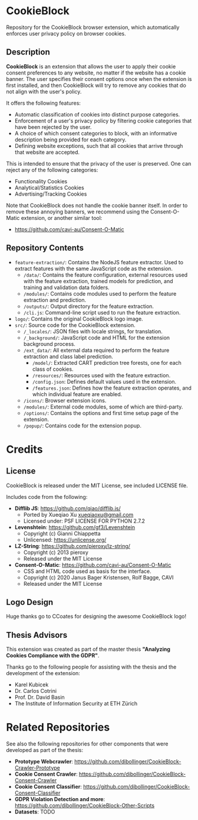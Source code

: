 # CookieBlock

Repository for the CookieBlock browser extension, which automatically enforces user privacy policy on browser cookies.

## Description

__CookieBlock__ is an extension that allows the user to apply their cookie consent preferences to any website, no matter if the website has a cookie banner. The user specifies their consent options once when the extension is first installed, and then CookieBlock will try to remove any cookies that do not align with the user's policy.

It offers the following features:
* Automatic classification of cookies into distinct purpose categories.
* Enforcement of a user's privacy policy by filtering cookie categories that have been rejected by the user.
* A choice of which consent categories to block, with an informative description being provided for each category.
* Defining website exceptions, such that all cookies that arrive through that website are accepted.

This is intended to ensure that the privacy of the user is preserved. One can reject any of the following categories:
* Functionality Cookies
* Analytical/Statistics Cookies
* Advertising/Tracking Cookies

Note that CookieBlock does not handle the cookie banner itself. In order to remove these annoying banners, we recommend using the Consent-O-Matic extension, or another similar tool:

* https://github.com/cavi-au/Consent-O-Matic

## Repository Contents

* `feature-extraction/`:  Contains the NodeJS feature extractor. Used to extract features with the same JavaScript code as the extension.
    - `/data/`: Contains the feature configuration, external resources used with the feature extraction, trained models for prediction, and training and validation data folders.
    - `/modules/`: Contains code modules used to perform the feature extraction and prediction.
    - `/outputs/`: Output directory for the feature extraction.
    - `/cli.js`: Command-line script used to run the feature extraction.
* `logo/`: Contains the original CookieBlock logo image.
* `src/`: Source code for the CookieBlock extension.
    - `/_locales/`: JSON files with locale strings, for translation.
    - `/_background/`: JavaScript code and HTML for the extension background process.
    - `/ext_data/`: All external data required to perform the feature extraction and class label prediction.
        - `/model/`: Extracted CART prediction tree forests, one for each class of cookies.
        - `/resources/`: Resources used with the feature extraction.
        - `/config.json`: Defines default values used in the extension.
        - `/features.json`: Defines how the feature extraction operates, and which individual feature are enabled.
    - `/icons/`: Browser extension icons.
    - `/modules/`: External code modules, some of which are third-party.
    - `/options/`: Contains the options and first time setup page of the extension.
    - `/popup/`: Contains code for the extension popup.

# Credits

## License

CookieBlock is released under the MIT License, see included LICENSE file.

Includes code from the following:

* __Difflib JS__: https://github.com/qiao/difflib.js/
  - Ported by Xueqiao Xu <xueqiaoxu@gmail.com>
  - Licensed under: PSF LICENSE FOR PYTHON 2.7.2
* __Levenshtein__: https://github.com/gf3/Levenshtein
  - Copyright (c) Gianni Chiappetta
  - Unlicensed: https://unlicense.org/
* __LZ-String__: https://github.com/pieroxy/lz-string/
  - Copyright (c) 2013 pieroxy
  - Released under the MIT License
* __Consent-O-Matic__: https://github.com/cavi-au/Consent-O-Matic
  - CSS and HTML code used as basis for the interface.
  - Copyright (c) 2020 Janus Bager Kristensen, Rolf Bagge, CAVI
  - Released under the MIT License

## Logo Design

Huge thanks go to CCoates for designing the awesome CookieBlock logo!


## Thesis Advisors

This extension was created as part of the master thesis __"Analyzing Cookies Compliance with the GDPR"__.

Thanks go to the following people for assisting with the thesis and the development of the extension:

* Karel Kubicek
* Dr. Carlos Cotrini
* Prof. Dr. David Basin
* The Institute of Information Security at ETH Zürich


# Related Repositories

See also the following repositories for other components that were developed as part of the thesis:
* __Prototype Webcrawler__: https://github.com/dibollinger/CookieBlock-Crawler-Prototype
* __Cookie Consent Crawler__: https://github.com/dibollinger/CookieBlock-Consent-Crawler
* __Cookie Consent Classifier__: https://github.com/dibollinger/CookieBlock-Consent-Classifier
* __GDPR Violation Detection and more__: https://github.com/dibollinger/CookieBlock-Other-Scripts
* __Datasets__: TODO